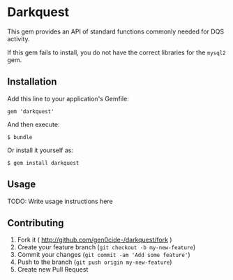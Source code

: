 # Darkquest

This gem provides an API of standard functions commonly needed for DQS activity.

If this gem fails to install, you do not have the correct libraries for the `mysql2` gem.

## Installation

Add this line to your application's Gemfile:

    gem 'darkquest'

And then execute:

    $ bundle

Or install it yourself as:

    $ gem install darkquest

## Usage

TODO: Write usage instructions here

## Contributing

1. Fork it ( http://github.com/gen0cide-/darkquest/fork )
2. Create your feature branch (`git checkout -b my-new-feature`)
3. Commit your changes (`git commit -am 'Add some feature'`)
4. Push to the branch (`git push origin my-new-feature`)
5. Create new Pull Request
